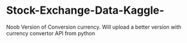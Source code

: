 # Stock-Exchange-Data-Kaggle-

Noob Version of Conversion currency. Will upload a better version with currency convertor API from python 
